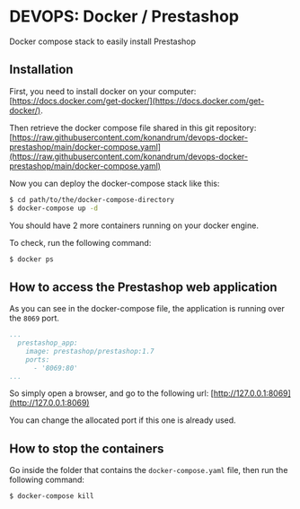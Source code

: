 DEVOPS: Docker / Prestashop
===========================

Docker compose stack to easily install Prestashop

Installation
------------

First, you need to install docker on your computer: [https://docs.docker.com/get-docker/](https://docs.docker.com/get-docker/).

Then retrieve the docker compose file shared in this git repository: [https://raw.githubusercontent.com/konandrum/devops-docker-prestashop/main/docker-compose.yaml](https://raw.githubusercontent.com/konandrum/devops-docker-prestashop/main/docker-compose.yaml)

Now you can deploy the docker-compose stack like this:
```sh
$ cd path/to/the/docker-compose-directory
$ docker-compose up -d
```

You should have 2 more containers running on your docker engine.

To check, run the following command:
```sh
$ docker ps
```


How to access the Prestashop web application
--------------------------------------------

As you can see in the docker-compose file, the application is running over the `8069` port.

```yaml
...
  prestashop_app:
    image: prestashop/prestashop:1.7
    ports:
      - '8069:80'
...
```

So simply open a browser, and go to the following url: [http://127.0.0.1:8069](http://127.0.0.1:8069)

You can change the allocated port if this one is already used.


How to stop the containers
--------------------------
Go inside the folder that contains the `docker-compose.yaml` file, then run the following command:

```sh
$ docker-compose kill
```